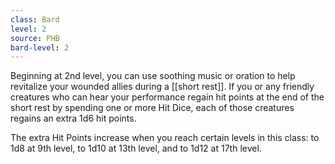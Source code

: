 ```yaml
---
class: Bard
level: 2
source: PHB
bard-level: 2
---
```


Beginning at 2nd level, you can use soothing music or oration to help revitalize your wounded allies during a [[short rest]]. If you or any friendly creatures who can hear your performance regain hit points at the end of the short rest by spending one or more Hit Dice, each of those creatures regains an extra 1d6 hit points.

The extra Hit Points increase when you reach certain levels in this class: to 1d8 at 9th level, to 1d10 at 13th level, and to 1d12 at 17th level.
